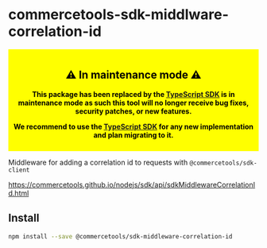 # commercetools-sdk-middlware-correlation-id

<div style="background-color: yellow; color: black; padding: 10px; text-align: center; font-weight: bold;">
  <h2>⚠️ In maintenance mode  ⚠️</h2>
  <p>
    This package has been replaced by the <a href="https://docs.commercetools.com/sdk/typescript-sdk">TypeScript SDK</a> is in maintenance mode as such this tool will no longer receive bug fixes, security patches, or new features.
  </p>
  <p>
    We recommend to use the <a href="https://docs.commercetools.com/sdk/typescript-sdk">TypeScript SDK</a> for any new implementation and plan migrating to it.
  </p>
</div>

Middleware for adding a correlation id to requests with `@commercetools/sdk-client`

https://commercetools.github.io/nodejs/sdk/api/sdkMiddlewareCorrelationId.html

## Install

```bash
npm install --save @commercetools/sdk-middleware-correlation-id
```
